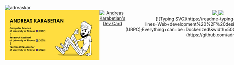 <img src="https://komarev.com/ghpvc/?username=adreaskar&color=yellow&style=flat-square" alt="adreaskar" />

<!-- Banner and daily.dev card --> 
<div align="center" style="display:flex;flex-direction: row;">
<img style="width: 60%" src="https://github.com/adreaskar/adreaskar/blob/master/resources/3.png?raw=true"/>
<a href="https://app.daily.dev/adreaskar"><img src="https://api.daily.dev/devcards/3407dd0f72974c11b0ec92b83d11ecf5.png?r=60a" width="200" alt="Andreas Karabetian's Dev Card"/></a>
<div>
 
<!-- Stats -->
<div align="center">
  <a href="https://github.com/adreaskar">
  <img height="180em" src="https://github-readme-stats.vercel.app/api?username=adreaskar&&show_icons=true&title_color=ffffff&icon_color=ffdc40&text_color=ffffff&bg_color=151515&rank_icon=percentile" />
  <img height="180em" src="https://github-readme-stats.vercel.app/api/top-langs/?username=adreaskar&theme=buefy&layout=compact&title_color=ffffff&bg_color=151515&text_color=FFFEFE&hide=ejs,jupyter%20notebook&langs_count=7" />
  </a>
</div>

<!-- Typing  -->
<div align="center">
[![Typing SVG](https://readme-typing-svg.herokuapp.com/?lines=Web+development%20%2F%20design;Reasearcher+@+UniPi+(URPC);Everything+can+be+Dockerized!&width=500&height=50&color=ffdc40&center=true)](https://github.com/adreaskar)
</div>

